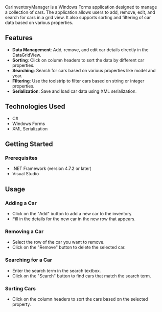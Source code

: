 CarInventoryManager is a Windows Forms application designed to manage a collection of cars. The application allows users to add, remove, edit, and search for cars in a grid view. It also supports sorting and filtering of car data based on various properties.

## Features

- **Data Management**: Add, remove, and edit car details directly in the DataGridView.
- **Sorting**: Click on column headers to sort the data by different car properties.
- **Searching**: Search for cars based on various properties like model and year.
- **Filtering**: Use the toolstrip to filter cars based on string or integer properties.
- **Serialization**: Save and load car data using XML serialization.

## Technologies Used

- C#
- Windows Forms
- XML Serialization

## Getting Started

### Prerequisites

- .NET Framework (version 4.7.2 or later)
- Visual Studio
## Usage

### Adding a Car

- Click on the "Add" button to add a new car to the inventory.
- Fill in the details for the new car in the new row that appears.

### Removing a Car

- Select the row of the car you want to remove.
- Click on the "Remove" button to delete the selected car.

### Searching for a Car

- Enter the search term in the search textbox.
- Click on the "Search" button to find cars that match the search term.

### Sorting Cars

- Click on the column headers to sort the cars based on the selected property.
